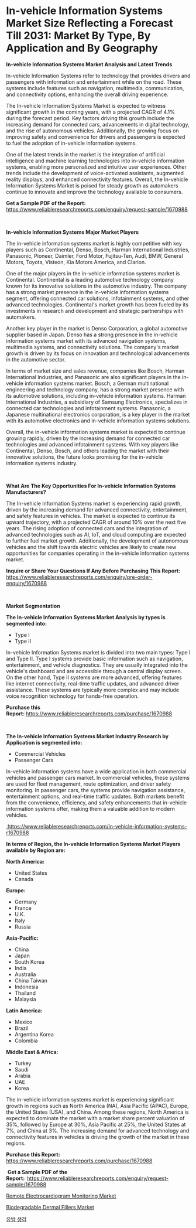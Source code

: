 <p><h1>In-vehicle Information Systems Market Size Reflecting a Forecast Till 2031: Market By Type, By Application and By Geography</h1></p><p><strong>In-vehicle Information Systems Market Analysis and Latest Trends</strong></p>
<p><p>In-vehicle Information Systems refer to technology that provides drivers and passengers with information and entertainment while on the road. These systems include features such as navigation, multimedia, communication, and connectivity options, enhancing the overall driving experience.</p><p>The In-vehicle Information Systems Market is expected to witness significant growth in the coming years, with a projected CAGR of 4.1% during the forecast period. Key factors driving this growth include the increasing demand for connected cars, advancements in digital technology, and the rise of autonomous vehicles. Additionally, the growing focus on improving safety and convenience for drivers and passengers is expected to fuel the adoption of in-vehicle information systems.</p><p>One of the latest trends in the market is the integration of artificial intelligence and machine learning technologies into in-vehicle information systems, enabling more personalized and intuitive user experiences. Other trends include the development of voice-activated assistants, augmented reality displays, and enhanced connectivity features. Overall, the In-vehicle Information Systems Market is poised for steady growth as automakers continue to innovate and improve the technology available to consumers.</p></p>
<p><strong>Get a Sample PDF of the Report:&nbsp;</strong> <a href="https://www.reliableresearchreports.com/enquiry/request-sample/1670988">https://www.reliableresearchreports.com/enquiry/request-sample/1670988</a></p>
<p>&nbsp;</p>
<p><strong>In-vehicle Information Systems Major Market Players</strong></p>
<p><p>The in-vehicle information systems market is highly competitive with key players such as Continental, Denso, Bosch, Harman International Industries, Panasonic, Pioneer, Daimler, Ford Motor, Fujitsu-Ten, Audi, BMW, General Motors, Toyota, Visteon, Kia Motors America, and Clarion.</p><p>One of the major players in the in-vehicle information systems market is Continental. Continental is a leading automotive technology company known for its innovative solutions in the automotive industry. The company has a strong market presence in the in-vehicle information systems segment, offering connected car solutions, infotainment systems, and other advanced technologies. Continental's market growth has been fueled by its investments in research and development and strategic partnerships with automakers.</p><p>Another key player in the market is Denso Corporation, a global automotive supplier based in Japan. Denso has a strong presence in the in-vehicle information systems market with its advanced navigation systems, multimedia systems, and connectivity solutions. The company's market growth is driven by its focus on innovation and technological advancements in the automotive sector.</p><p>In terms of market size and sales revenue, companies like Bosch, Harman International Industries, and Panasonic are also significant players in the in-vehicle information systems market. Bosch, a German multinational engineering and technology company, has a strong market presence with its automotive solutions, including in-vehicle information systems. Harman International Industries, a subsidiary of Samsung Electronics, specializes in connected car technologies and infotainment systems. Panasonic, a Japanese multinational electronics corporation, is a key player in the market with its automotive electronics and in-vehicle information systems solutions.</p><p>Overall, the in-vehicle information systems market is expected to continue growing rapidly, driven by the increasing demand for connected car technologies and advanced infotainment systems. With key players like Continental, Denso, Bosch, and others leading the market with their innovative solutions, the future looks promising for the in-vehicle information systems industry.</p></p>
<p>&nbsp;</p>
<p><strong>What Are The Key Opportunities For In-vehicle Information Systems Manufacturers?</strong></p>
<p><p>The In-vehicle Information Systems market is experiencing rapid growth, driven by the increasing demand for advanced connectivity, entertainment, and safety features in vehicles. The market is expected to continue its upward trajectory, with a projected CAGR of around 10% over the next five years. The rising adoption of connected cars and the integration of advanced technologies such as AI, IoT, and cloud computing are expected to further fuel market growth. Additionally, the development of autonomous vehicles and the shift towards electric vehicles are likely to create new opportunities for companies operating in the in-vehicle information systems market.</p></p>
<p><strong>Inquire or Share Your Questions If Any Before Purchasing This Report:</strong> <a href="https://www.reliableresearchreports.com/enquiry/pre-order-enquiry/1670988">https://www.reliableresearchreports.com/enquiry/pre-order-enquiry/1670988</a></p>
<p>&nbsp;</p>
<p><strong>Market Segmentation</strong></p>
<p><strong>The In-vehicle Information Systems Market Analysis by types is segmented into:</strong></p>
<p><ul><li>Type I</li><li>Type II</li></ul></p>
<p><p>In-vehicle Information Systems market is divided into two main types: Type I and Type II. Type I systems provide basic information such as navigation, entertainment, and vehicle diagnostics. They are usually integrated into the vehicle's dashboard and are accessible through a central display screen. On the other hand, Type II systems are more advanced, offering features like internet connectivity, real-time traffic updates, and advanced driver assistance. These systems are typically more complex and may include voice recognition technology for hands-free operation.</p></p>
<p><strong>Purchase this Report:&nbsp;</strong><a href="https://www.reliableresearchreports.com/purchase/1670988">https://www.reliableresearchreports.com/purchase/1670988</a></p>
<p>&nbsp;</p>
<p><strong>The In-vehicle Information Systems Market Industry Research by Application is segmented into:</strong></p>
<p><ul><li>Commercial Vehicles</li><li>Passenger Cars</li></ul></p>
<p><p>In-vehicle information systems have a wide application in both commercial vehicles and passenger cars market. In commercial vehicles, these systems are used for fleet management, route optimization, and driver safety monitoring. In passenger cars, the systems provide navigation assistance, entertainment options, and real-time traffic updates. Both markets benefit from the convenience, efficiency, and safety enhancements that in-vehicle information systems offer, making them a valuable addition to modern vehicles.</p></p>
<p><a href="https://www.reliableresearchreports.com/in-vehicle-information-systems-r1670988">&nbsp;https://www.reliableresearchreports.com/in-vehicle-information-systems-r1670988</a></p>
<p><strong>In terms of Region, the In-vehicle Information Systems Market Players available by Region are:</strong></p>
<p>
    <p> <strong> North America: </strong>
        <ul>
            <li>United States</li>
            <li>Canada</li>
        </ul>
        </p> 
    <p> <strong> Europe: </strong>
        <ul>
            <li>Germany</li>
            <li>France</li>
            <li>U.K.</li>
            <li>Italy</li>
            <li>Russia</li>
        </ul>
        </p> 
    <p> <strong> Asia-Pacific: </strong>
        <ul>
            <li>China</li>
            <li>Japan</li>
            <li>South Korea</li>
            <li>India</li>
            <li>Australia</li>
            <li>China Taiwan</li>
            <li>Indonesia</li>
            <li>Thailand</li>
            <li>Malaysia</li>
        </ul>
        </p> 
    <p> <strong> Latin America: </strong>
        <ul>
            <li>Mexico</li>
            <li>Brazil</li>
            <li>Argentina Korea</li>
            <li>Colombia</li>
        </ul>
        </p> 
    <p> <strong> Middle East & Africa: </strong>
        <ul>
            <li>Turkey</li>
            <li>Saudi</li>
            <li>Arabia</li>
            <li>UAE</li>
            <li>Korea</li>
        </ul>
    </p>
    </p>
<p><p>The in-vehicle information systems market is experiencing significant growth in regions such as North America (NA), Asia Pacific (APAC), Europe, the United States (USA), and China. Among these regions, North America is expected to dominate the market with a market share percent valuation of 35%, followed by Europe at 30%, Asia Pacific at 25%, the United States at 7%, and China at 3%. The increasing demand for advanced technology and connectivity features in vehicles is driving the growth of the market in these regions.</p></p>
<p><strong>Purchase this Report: </strong><a href="https://www.reliableresearchreports.com/purchase/1670988">https://www.reliableresearchreports.com/purchase/1670988</a></p>
<p>&nbsp;<strong>Get a Sample PDF of the Report:&nbsp;&nbsp;</strong><a href="https://www.reliableresearchreports.com/enquiry/request-sample/1670988">https://www.reliableresearchreports.com/enquiry/request-sample/1670988</a></p>
<p><strong></strong></p>
<p><p><a href="https://issuu.com/reportprime-2/docs/remote-electrocardiogram-monitoring-market-size-20">Remote Electrocardiogram Monitoring Market</a></p><p><a href="https://github.com/moyahfrancoestellec51j635wcx/Market-Research-Report-List-3/blob/main/biodegradable-dermal-fillers-market.md">Biodegradable Dermal Fillers Market</a></p><p><a href="https://github.com/OwenHamiytll568745/Market-Research-Report-List-2/blob/main/7284435185054.md">유방 생검</a></p></p>